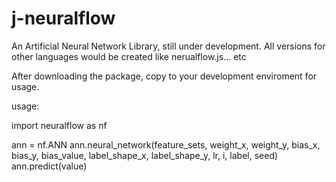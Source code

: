 # j-neuralflow
An Artificial Neural Network Library, still under development. All versions for other languages would be created like nerualflow.js... etc

After downloading the package, copy to your development enviroment for usage.

usage:

import neuralflow as nf

ann = nf.ANN
ann.neural_network(feature_sets, weight_x, weight_y, bias_x, bias_y, bias_value, label_shape_x, label_shape_y, lr, i, label, seed)
ann.predict(value)
